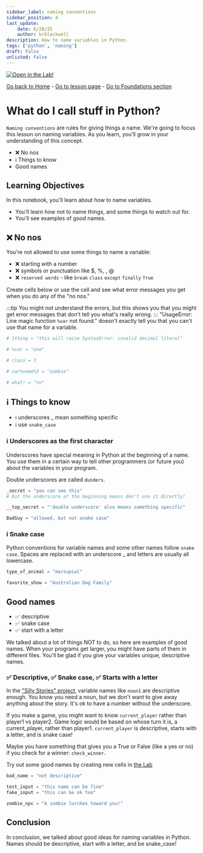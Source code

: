 ```yaml
---
sidebar_label: naming conventions
sidebar_position: 4
last_update:
    date: 6/28/25
    author: krblackwell
description: How to name variables in Python.
tags: ['python', 'naming']
draft: False
unlisted: False
---
```




<!-- markdownlint-disable MD033 MD041 -->
<a href="/lite/lab/index.html?path=python/01-foundations/04-naming-conventions.ipynb" target="_blank">
  <img src="https://jupyterlite.rtfd.io/en/latest/_static/badge.svg" alt="Open in the Lab!" />
</a>
<!-- markdownlint-enable MD033 MD041 -->


<!-- markdownlint-disable-next-line MD041 -->
[Go back to Home](/) - [Go to lesson page](/docs/python/foundations/naming-conventions) - [Go to Foundations section](/docs/python/foundations)

# What do I call stuff in Python?

`Naming conventions` are rules for giving things a name. We're going to focus this lesson on naming variables. As you learn, you'll grow in your understanding of this concept.

- ❌ No nos
- ℹ️ Things to know
- Good names

## Learning Objectives

In this notebook, you'll learn about how to name variables.

- You'll learn how not to name things, and some things to watch out for.
- You'll see examples of good names.

## ❌ No nos

You're not allowed to use some things to name a variable:

- ❌ starting with a number
- ❌ symbols or punctuation like $, %, , @
- ❌ `reserved words` - like `break` `class` `except` `finally` `True`

Create cells below or use the cell and see what error messages you get when you do any of the "no nos."

:::tip
You might not understand the errors, but this shows you that you might get error messages that don't tell you what's really wrong.
:::
"UsageError: Line magic function `%var` not found." doesn't exactly tell you that you can't use that name for a variable.


```python
# 1thing = "this will raise SyntaxError: invalid decimal literal"
```


```python
# %var = "one"
```


```python
# class = 3
```


```python
# var%name%3 = "zombie"
```


```python
# what! = "no"
```

## ℹ️ Things to know

- ℹ️ underscores _ mean something specific
- ℹ️ use `snake_case`

### ℹ️ Underscores as the first character

Underscores have special meaning in Python at the beginning of a name. You use them in a certain way to tell other programmers (or future you) about the variables in your program.

Double underscores are called `dunders`.



```python
_secret = "you can see this"
# but the underscore at the beginning means don't use it directly!
```


```python
__top_secret = "'double underscore' also means something specific"
```


```python
BadGuy = "allowed, but not snake case"
```

### ℹ️ Snake case

Python conventions for variable names and some other names follow `snake case`. Spaces are replaced with an underscore _ and letters are usually all lowercase.


```python
type_of_animal = "marsupial"
```


```python
favorite_show = "Australian Dog Family"
```

## Good names

- ✅ descriptive
- ✅ snake case
- ✅ start with a letter

We talked about a lot of things NOT to do, so here are examples of good names. When your programs get larger, you might have parts of them in different files. You'll be glad if you give your variables unique, descriptive names.

### ✅ Descriptive, ✅ Snake case, ✅ Starts with a letter

In the ["Silly Stories" project](/docs/python/foundations/projects/silly-stories-v1), variable names like `noun1` are descriptive enough. You know you need a noun, but we don't want to give away anything about the story. It's ok to have a number without the underscore.

If you make a game, you might want to know `current_player` rather than player1 vs player2. Game logic would be based on whose turn it is, a current_player, rather than player1. `current_player` is descriptive, starts with a letter, and is snake case!

Maybe you have something that gives you a True or False (like a yes or no) if you check for a winner: `check_winner`.

Try out some good names by creating new cells in <a href="/lite/lab/index.html?path=notebooks/python/foundations/04-naming-conventions.ipynb">the Lab</a>


```python
bad_name = "not descriptive"
```


```python
test_input = "this name can be fine"
fake_input = "this can be ok too"
```


```python
zombie_npc = "A zombie lurches toward you!"
```

## Conclusion

In conclusion, we talked about good ideas for naming variables in Python. Names should be descriptive, start with a letter, and be snake_case!
